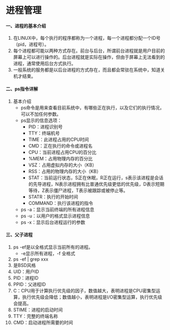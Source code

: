 # 进程管理



#### 一、进程的基本介绍

1. 在LINUX中，每个执行的程序都称为一个进程，每一个进程都分配一个ID号（pid，进程号）。
2. 每个进程都可能以两种方式存在。前台与后台，所谓前台进程就是用户目前的屏幕上可以进行操作的。后台进程就是实际在操作，但由于屏幕上无法看到的进程，通常使用后台方式执行。
3. 一般系统的服务都是以后台进程的方式存在，而且都会常驻在系统中，知道关机才结束。

#### 二、ps指令详解

1. 基本介绍
   - ps命令是用来查看目前系统中，有哪些正在执行，以及它们的执行情况，可以不加任何参数。
   - ps显示的信息选项：
     - PID：进程识别号
     - TTY：终端机号
     - TIME：此进程占用的CPU时间
     - CMD：正在执行的命令或进程名
     - CPU：当前进程占用CPU的百分比
     - %MEM：占用物理内存的百分比
     - VSZ：占用虚拟内存的大小（KB）
     - RSS：占用的物理内存的大小（KB）
     - STAT：当前运行状态，S正在休眠，R正在运行，s表示该进程是会话的先导进程，N表示进程拥有比普通优先级更低的优先级，D表示短期等待，Z表示僵尸进程，T表示被跟踪或被停止等。
     - STATR：执行的开始时间
     - COMMAND：执行该进程的指令
   - ps -a：显示当前终端的所有进程信息
   - ps -u：以用户的格式显示进程信息
   - ps -x：显示后台进程运行的参数

#### 三、父子进程

1. ps -ef是以全格式显示当前所有的进程。
   - -e显示所有进程，-f 全格式
2. ps -ef | grep xxx
3. 是BSD风格
4. UID：用户ID
5. PID：进程ID
6. PPID：父进程ID
7. C：CPU用于计算执行优先级的因子，数值越大，表明进程是CPU密集型运算，执行优先级会降低；数值越小，表明进程是I/O密集型运算，执行优先级会提高。
8. STIME：进程的启动时间
9. TTY：完整的终端名称
10. CMD：启动进程所需要的时间